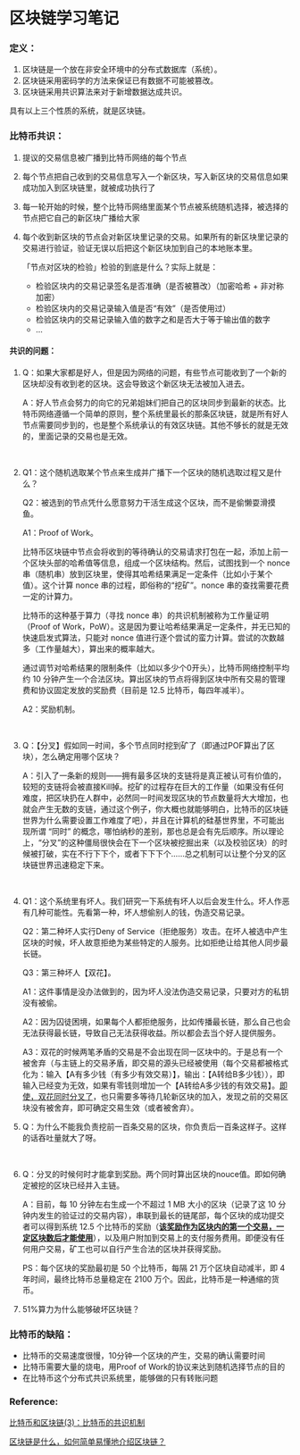 # 区块链学习笔记

### 定义：

1. 区块链是一个放在非安全环境中的分布式数据库（系统）。
2. 区块链采用密码学的方法来保证已有数据不可能被篡改。
3. 区块链采用共识算法来对于新增数据达成共识。

具有以上三个性质的系统，就是区块链。



### 比特币共识：

1. 提议的交易信息被广播到比特币网络的每个节点

2. 每个节点把自己收到的交易信息写入一个新区块，写入新区块的交易信息如果成功加入到区块链里，就被成功执行了

3. 每一轮开始的时候，整个比特币网络里面某个节点被系统随机选择，被选择的节点把它自己的新区块广播给大家

4. 每个收到新区块的节点会对新区块里记录的交易。如果所有的新区块里记录的交易进行验证，验证无误以后把这个新区块加到自己的本地账本里。

   「节点对区块的检验」检验的到底是什么？实际上就是：

   - 检验区块内的交易记录签名是否准确（是否被篡改）（加密哈希 + 非对称加密）
   - 检验区块内的交易记录输入值是否“有效”（是否使用过）
   - 检验区块内的交易记录输入值的数字之和是否大于等于输出值的数字
   - …

#### 共识的问题：

1. Q：如果大家都是好人，但是因为网络的问题，有些节点可能收到了一个新的区块却没有收到老的区块。这会导致这个新区块无法被加入进去。

   A：好人节点会努力的向它的兄弟姐妹们把自己的区块同步到最新的状态。比特币网络遵循一个简单的原则，整个系统里最长的那条区块链，就是所有好人节点需要同步到的，也是整个系统承认的有效区块链。其他不够长的就是无效的，里面记录的交易也是无效。

   ​

2. Q1：这个随机选取某个节点来生成并广播下一个区块的随机选取过程又是什么？

   Q2：被选到的节点凭什么愿意努力干活生成这个区块，而不是偷懒耍滑摸鱼。

   A1：Proof of Work。

   比特币区块链中节点会将收到的等待确认的交易请求打包在一起，添加上前一个区块头部的哈希值等信息，组成一个区块结构。然后，试图找到一个 nonce 串（随机串）放到区块里，使得其哈希结果满足一定条件（比如小于某个值）。这个计算 nonce 串的过程，即俗称的“挖矿”。nonce 串的查找需要花费一定的计算力。

   比特币的这种基于算力（寻找 nonce 串）的共识机制被称为工作量证明（Proof of Work，PoW）。这是因为要让哈希结果满足一定条件，并无已知的快速启发式算法，只能对 nonce 值进行逐个尝试的蛮力计算。尝试的次数越多（工作量越大），算出来的概率越大。

   通过调节对哈希结果的限制条件（比如以多少个0开头），比特币网络控制平均约 10 分钟产生一个合法区块。算出区块的节点将得到区块中所有交易的管理费和协议固定发放的奖励费（目前是 12.5 比特币，每四年减半）。

   A2：奖励机制。

   ​

3. Q：【分叉】假如同一时间，多个节点同时挖到矿了（即通过POF算出了区块），怎么确定用哪个区块？

   A：引入了一条新的规则——拥有最多区块的支链将是真正被认可有价值的，较短的支链将会被直接Kill掉。挖矿的过程存在巨大的工作量（如果没有任何难度，把区块扔在人群中，必然同一时间发现区块的节点数量将大大增加，也就会产生无数的支链，通过这个例子，你大概也就能够明白，比特币的区块链世界为什么需要设置工作难度了吧），并且在计算机的硅基世界里，不可能出现所谓 “同时” 的概念，哪怕纳秒的差别，那也总是会有先后顺序。所以理论上，“分叉”的这种僵局很快会在下一个区块被挖掘出来（以及校验区块）的时候被打破，实在不行下下个，或者下下下个……总之机制可以让整个分叉的区块链世界迅速稳定下来。

   ​

4. Q1：这个系统里有坏人。我们研究一下系统有坏人以后会发生什么。坏人作恶有几种可能性。先看第一种，坏人想偷别人的钱，伪造交易记录。

   Q2：第二种坏人实行Deny of Service（拒绝服务）攻击。在坏人被选中产生区块的时候，坏人故意拒绝为某些特定的人服务。比如拒绝让给其他人同步最长链。

   Q3：第三种坏人【双花】。

   A1：这件事情是没办法做到的，因为坏人没法伪造交易记录，只要对方的私钥没有被偷。

   A2：因为囚徒困境，如果每个人都拒绝服务，比如传播最长链，那么自己也会无法获得最长链，导致自己无法获得收益。所以都会去当个好人提供服务。

   A3：双花的时候两笔矛盾的交易是不会出现在同一区块中的。于是总有一个被舍弃（与主链上的交易矛盾，即交易的源头已经被使用（每个交易都被格式化为：输入【A有多少钱（有多少有效交易）】，输出：【A转给B多少钱）），即输入已经变为无效，如果有零钱则增加一个【A转给A多少钱的有效交易】。<u>即使，双花同时分叉了</u>，也只需要多等待几轮新区块的加入，发现之前的交易区块没有被舍弃，即可确定交易生效（或者被舍弃）。



5. Q：为什么不能我负责挖前一百条交易的区块，你负责后一百条这样子。这样的话吞吐量就大了呀。

   ​

6. Q：分叉的时候何时才能拿到奖励。两个同时算出区块的nouce值。即如何确定被挖的区块已经并入主链。

   A：目前，每 10 分钟左右生成一个不超过 1 MB 大小的区块（记录了这 10 分钟内发生的验证过的交易内容），串联到最长的链尾部，每个区块的成功提交者可以得到系统 12.5 个比特币的奖励（**<u>该奖励作为区块内的第一个交易，一定区块数后才能使用</u>**），以及用户附加到交易上的支付服务费用。即便没有任何用户交易，矿工也可以自行产生合法的区块并获得奖励。

   PS：每个区块的奖励最初是 50 个比特币，每隔 21 万个区块自动减半，即 4 年时间，最终比特币总量稳定在 2100 万个。因此，比特币是一种通缩的货币。



7. 51%算力为什么能够破坏区块链？





### 比特币的缺陷：

- 比特币的交易速度很慢，10分钟一个区块的产生，交易的确认需要时间
- 比特币需要大量的烧电，用Proof of Work的协议来达到随机选择节点的目的
- 在比特币这个分布式共识系统里，能够做的只有转账问题





### Reference:

[比特币和区块链(3)：比特币的共识机制](https://zhuanlan.zhihu.com/p/33519275)

[区块链是什么，如何简单易懂地介绍区块链？](https://www.zhihu.com/question/37290469/answer/293890531)